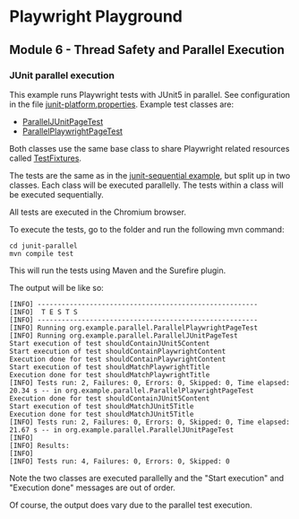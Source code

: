 # Playwright Playground
## Module 6 - Thread Safety and Parallel Execution
### JUnit parallel execution
This example runs Playwright tests with JUnit5 in parallel. See configuration in the file [junit-platform.properties](/junit-parallel/src/test/resources/junit-platform.properties).
Example test classes are:
 * [ParallelJUnitPageTest](/junit-parallel/src/test/java/org/example/parallel/ParallelJUnitPageTest.java)
 * [ParallelPlaywrightPageTest](/junit-parallel/src/test/java/org/example/parallel/ParallelPlaywrightPageTest.java)

Both classes use the same base class to share Playwright related resources called [TestFixtures](/junit-parallel/src/test/java/org/example/parallel/TestFixtures.java). 

The tests are the same as in the [junit-sequential example](../junit-sequential/), but split up in two classes.
Each class will be executed parallelly. The tests within a class will be executed sequentially.

All tests are executed in the Chromium browser.

To execute the tests, go to the folder and run the following mvn command:
```
cd junit-parallel
mvn compile test
```

This will run the tests using Maven and the Surefire plugin.

The output will be like so:
```
[INFO] -------------------------------------------------------
[INFO]  T E S T S
[INFO] -------------------------------------------------------
[INFO] Running org.example.parallel.ParallelPlaywrightPageTest
[INFO] Running org.example.parallel.ParallelJUnitPageTest
Start execution of test shouldContainJUnit5Content
Start execution of test shouldContainPlaywrightContent
Execution done for test shouldContainPlaywrightContent
Start execution of test shouldMatchPlaywrightTitle
Execution done for test shouldMatchPlaywrightTitle
[INFO] Tests run: 2, Failures: 0, Errors: 0, Skipped: 0, Time elapsed: 20.34 s -- in org.example.parallel.ParallelPlaywrightPageTest
Execution done for test shouldContainJUnit5Content
Start execution of test shouldMatchJUnit5Title
Execution done for test shouldMatchJUnit5Title
[INFO] Tests run: 2, Failures: 0, Errors: 0, Skipped: 0, Time elapsed: 21.67 s -- in org.example.parallel.ParallelJUnitPageTest
[INFO] 
[INFO] Results:
[INFO]
[INFO] Tests run: 4, Failures: 0, Errors: 0, Skipped: 0
```

Note the two classes are executed parallelly and the "Start execution" and "Execution done" messages are out of order.

Of course, the output does vary due to the parallel test execution.